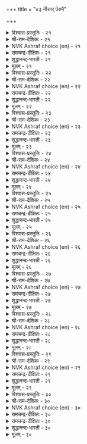 +++
title = "०३ नीत्तार् पॆरुमै"

+++


<details><summary>विश्वास-प्रस्तुतिः - २१</summary>

ऒऴुक्कत्तु नीत्तार् पॆरुमै विऴुप्पत्तु  
वेण्डुम् पनुवल् तुणिवु।      २१
</details>

<details><summary>श्री-राम-देशिकः - २१</summary>

संन्यासैनां सदाचारशीलानां विदितात्मनाम् ।  
आमनन्ति समे ग्रन्थाः मान्या माहात्म्यमुत्तमम् ॥ २१॥
</details>

<details><summary>NVK Ashraf choice (en) - २१</summary>

००२१
Scriptures ought to exalt with firmness
The greatness of disciplined ascetics. *
(Satguru Subramuniyaswami)
</details>

<details><summary>रामचन्द्र-दीक्षितः - २१</summary>

21\. oḻukkattu nīttār perumai viḻuppattu  
vēṇṭum- paṉuval tuṇivu.

21\. The one supreme thing all scriptures affirm is the great renunciation of those who walk in right conduct.  
</details>

<details><summary>शुद्धानन्द-भारती - २१</summary>

1\. ஒழுக்கத்து நீத்தார் பெருமை விழுப்பத்து  
வேண்டும் பனுவல் துணிவு  
No merit can be held so high  
As theirs who sense and self deny.         21  
</details>

<details><summary>मूलम् - २१</summary>

ऒऴुक्कत्तु नीत्तार् पॆरुमै विऴुप्पत्तु  
वेण्डुम् पनुवल् तुणिवु।      २१
</details>

<details><summary>विश्वास-प्रस्तुतिः - २२</summary>

तुऱन्दार् पॆरुमै तुणैक्कूऱिन् वैयत्तु  
इऱन्दारै ऎण्णिक्कॊण् डट्रु।      २२
</details>

<details><summary>श्री-राम-देशिकः - २२</summary>

निराशस्य मुनेः श्रैष्ठयगणनं ''जीवयकोटयः ।  
कति जाता मृताश्चे''ति गणनेन समं भवेत् ॥ २२॥
</details>

<details><summary>NVK Ashraf choice (en) - २२</summary>

००२२
To recount an ascetic's greatness
Is to count the world's dead. *
(P.S. Sundaram)
</details>

<details><summary>रामचन्द्र-दीक्षितः - २२</summary>

22\. tuṟantār perumai tuṇaik kūṟiṉ, vaiyattu  
iṟantārai eṇṇikkoṇṭaṟṟu.

22\. To measure the greatness of one who has renounced is like reckoning the number of the dead in this world.  
</details>

<details><summary>शुद्धानन्द-भारती - २२</summary>

2\. துறந்தார் பெருமை துணைக்கூறின் வையத்து  
இறந்தாரை எண்ணிக்கொண் டற்று  
To con ascetic glory here  
Is to count the dead upon the sphere.         22  
</details>

<details><summary>मूलम् - २२</summary>

तुऱन्दार् पॆरुमै तुणैक्कूऱिन् वैयत्तु  
इऱन्दारै ऎण्णिक्कॊण् डट्रु।      २२
</details>

<details><summary>विश्वास-प्रस्तुतिः - २३</summary>

इरुमै वगैदॆरिन्दु ईण्डुअऱम् पूण्डार्  
पॆरुमै पिऱङ्गिट्रु उलगु।      २३
</details>

<details><summary>श्री-राम-देशिकः - २३</summary>

विज्ञाय मोक्षभवयोः सम्भवं सुखदुःखयोः ।  
संन्यासं भजतां मुक्त्यै प्रभावो बहुमन्यते ॥ २३॥
</details>

<details><summary>NVK Ashraf choice (en) - २३</summary>

००२३
The world shines on the greatness of those who,
Knowing both, choose renunciation. *
(P.S. Sundaram)
</details>

<details><summary>रामचन्द्र-दीक्षितः - २३</summary>

23\. irumai vakai terintu īṇṭu aṟam pūṇṭār  
perumai piṟaṅkiṟṟu, ulaku.

23\. The greatest thing on earth is the renunciation of those who understand birth and liberation.  
</details>

<details><summary>शुद्धानन्द-भारती - २३</summary>

3\. இருமை வகைதெரிந்து ஈண்டுஅறம் பூண்டார்  
பெருமை பிறங்கிற்று உலகு  
No lustre can with theirs compare  
Who know the right and virtue wear.         23  
</details>

<details><summary>मूलम् - २३</summary>

इरुमै वगैदॆरिन्दु ईण्डुअऱम् पूण्डार्  
पॆरुमै पिऱङ्गिट्रु उलगु।      २३
</details>

<details><summary>विश्वास-प्रस्तुतिः - २४</summary>

उरनॆन्नुम् तोट्टियान् ओरैन्दुम् काप्पान्  
वरनॆन्नुम् वैप्पिऱ्कोर् वित्तु।      २४
</details>

<details><summary>श्री-राम-देशिकः - २४</summary>

धैर्याङ्कुशेन् संयम्य गजान् पञ्चेन्द्रियात्मकान् ।  
यः पालयत्ययं मोक्षफलकृद्वीजवद्भवेत् ॥ २४॥
</details>

<details><summary>NVK Ashraf choice (en) - २४</summary>

००२४
The restraint of senses five by the ankush of firmness
Is the seed for the bliss of heaven.
(N.V.K. Ashraf)
</details>

<details><summary>रामचन्द्र-दीक्षितः - २४</summary>

24\. uraṉ eṉṉum tōṭṭiyāṉ, ōr aintum kāppāṉ  
varaṉ eṉṉum vaippiṟku ōr vittu.

24\. He who with firmness bridles the five senses is (himself) the seed of the eternal bliss.  
Verily he is the seed of the immortals who with firmness bridles the five senses.  
</details>

<details><summary>शुद्धानन्द-भारती - २४</summary>

4\. உரனென்னும் தோட்டியான் ஓரைந்தும் காப்பான்  
வரன்என்னும் வைப்பிற்கோர் வித்து  
With hook of firmness to restrain  
The senses five, is heaven to gain.         24  
</details>

<details><summary>मूलम् - २४</summary>

उरनॆन्नुम् तोट्टियान् ओरैन्दुम् काप्पान्  
वरनॆन्नुम् वैप्पिऱ्कोर् वित्तु।      २४
</details>

<details><summary>विश्वास-प्रस्तुतिः - २५</summary>

ऐन्दवित्तान् आट्रल् अगल्विसुम्बु ळार्गोमान्  
इन्दिरने सालुङ् गरि।      २५
</details>

<details><summary>श्री-राम-देशिकः - २५</summary>

आशापञ्चकमुक्तस्य गीयते शक्तिरुत्तमा ।  
गौतमादात्तशापोऽत्र देवराजो निदर्शनम् ॥ २५॥
</details>

<details><summary>NVK Ashraf choice (en) - २५</summary>

००२५
Even the celestial king Indra will vouch the strength
Of one who rules his senses five. *
(K. Kannan), (P.S. Sundaram)
</details>

<details><summary>रामचन्द्र-दीक्षितः - २५</summary>

25\. aintu avittāṉ āṟṟal, akal vicumpuḷār kōmāṉ  
intiraṉē cālum, kari.

25\. Indra, the Lord of the skies is himself a witness, to the might of those who have conquered their five senses.  
</details>

<details><summary>शुद्धानन्द-भारती - २५</summary>

5\. ஐந்தவித்தான் ஆற்றல் அகல்விசும்பு ளார்கோமான்  
இந்திரனே சாலுங் கரி  
Indra himself has cause to say  
How great the power ascetics' sway.         25  
</details>

<details><summary>मूलम् - २५</summary>

ऐन्दवित्तान् आट्रल् अगल्विसुम्बु ळार्गोमान्  
इन्दिरने सालुङ् गरि।      २५
</details>

<details><summary>विश्वास-प्रस्तुतिः - २६</summary>

सॆयऱ्करिय सॆय्वार् पॆरियर् सिऱियर्  
सॆयऱ्करिय सॆय्गला तार्।      २६
</details>

<details><summary>श्री-राम-देशिकः - २६</summary>

सर्वेन्द्रियजयाख्यानं कर्मान्यैर्दुष्करं जनैः ।  
ये कुर्वन्त्युत्तमास्ते स्युः अन्येत्वधम मध्यमाः ॥ २६॥
</details>

<details><summary>NVK Ashraf choice (en) - २६</summary>

००२६
Great people take on difficult tasks;
Small people avoid them.
(Norman Cutler)
</details>

<details><summary>रामचन्द्र-दीक्षितः - २६</summary>

26\. ceyaṟku ariya ceyvār periyar; ciṟiyar  
ceyaṟku ariya ceykalātār.

26\. The great achieve the impossible; the little cannot.  
</details>

<details><summary>शुद्धानन्द-भारती - २६</summary>

6\. செயற்கரிய செய்வார் பெரியர் சிறியர்  
செயற்கரிய செய்கலா தார்  
The small the paths of ease pursue  
The great achieve things rare to do.         26  
</details>

<details><summary>मूलम् - २६</summary>

सॆयऱ्करिय सॆय्वार् पॆरियर् सिऱियर्  
सॆयऱ्करिय सॆय्गला तार्।      २६
</details>

<details><summary>विश्वास-प्रस्तुतिः - २७</summary>

सुवैऒळि ऊऱुओसै नाट्रमॆन ऐन्दिन्  
वगैदॆरिवान् कट्टे उलगु।      २७
</details>

<details><summary>श्री-राम-देशिकः - २७</summary>

रूपगान्धरसादीनां तन्मात्राणां विधां भुवि ।  
जानाति यः प्रपञ्चोऽयं वशे तस्य भविष्यति ॥ २७॥
</details>

<details><summary>NVK Ashraf choice (en) - २७</summary>

००२७
This world is his who knows for what these five are:
Taste, sight, touch, sound and smell. *
(P.S. Sundaram)
</details>

<details><summary>रामचन्द्र-दीक्षितः - २७</summary>

27\. cuvai, oḷi, ūṟu, ōcai, nāṟṟam eṉṟu aintiṉ  
vakai terivāṉkaṭṭē-ulaku.

27\. The world falls at the feet of one who has realised the true nature of the taste, sight, touch, sound and smell.  
</details>

<details><summary>शुद्धानन्द-भारती - २७</summary>

7\. சுவைஒளி ஊறுஓசை நாற்றமென்று ஐந்தின்  
வகைதெரிவான் கட்டே உலகு  
They gain the world, who grasp and tell  
Of taste, sight, hearing, touch and smell.         27  
</details>

<details><summary>मूलम् - २७</summary>

सुवैऒळि ऊऱुओसै नाट्रमॆन ऐन्दिन्  
वगैदॆरिवान् कट्टे उलगु।      २७
</details>

<details><summary>विश्वास-प्रस्तुतिः - २८</summary>

निऱैमॊऴि मान्दर् पॆरुमै निलत्तु  
मऱैमॊऴि काट्टि विडुम्।      २८
</details>

<details><summary>श्री-राम-देशिकः - २८</summary>

यतोक्तधर्मनिष्ठानां यतीनां महिमादिकम् ।  
मन्त्रादि सहितैर्वेदवाक्यैरेव निरूप्यते ॥ २८॥
</details>

<details><summary>NVK Ashraf choice (en) - २८</summary>

००२८
The scriptures of the world proclaim
The potent utterance of the great.
(P.S. Sundaram)
</details>

<details><summary>रामचन्द्र-दीक्षितः - २८</summary>

28\. niṟaimoḻi māntar perumai nilattu  
maṟaimoḻi kāṭṭiviṭum.

28\. The greatness of the sages in this world is borne out by their prophetic utterances.  
</details>

<details><summary>शुद्धानन्द-भारती - २८</summary>

8\. நிறைமொழி மாந்தர் பெருமை நிலத்து  
மறைமொழி காட்டி விடும்  
Full-worded men by what they say,  
Their greatness to the world display.         28  
</details>

<details><summary>मूलम् - २८</summary>

निऱैमॊऴि मान्दर् पॆरुमै निलत्तु  
मऱैमॊऴि काट्टि विडुम्।      २८
</details>

<details><summary>विश्वास-प्रस्तुतिः - २९</summary>

कुणमॆन्नुम् कुण्ड्रेऱि निण्ड्रार् वॆगुळि  
कणमेयुम् कात्तल् अरिदु।      २९
</details>

<details><summary>श्री-राम-देशिकः - २९</summary>

गुणपर्वतमारूढाः मुनयः कुपिता यदि ।  
क्षणिकोऽपि स दुर्वारफलःशान्तिप्रसादने ॥ २९॥
</details>

<details><summary>NVK Ashraf choice (en) - २९</summary>

००२९
The wrath of those who have scaled the heights of character
Can't be endured even for a moment. *
(K. Kannan), (J. Narayanaswamy)
</details>

<details><summary>रामचन्द्र-दीक्षितः - २९</summary>

29\. kuṇam eṉṉum kuṉṟu ēṟi niṉṟār vekuḷi  
kaṇam ēyum, kāttal aritu.

29\. It is impossible to resist even for a minute the wrath of those who stand on the hill of virtue’s actions.  
</details>

<details><summary>शुद्धानन्द-भारती - २९</summary>

9\. குணமென்னும் குன்றேறி நின்றார் வெகுளி  
கணமேயுங் காத்தல் அரிது.  
Their wrath, who've climb'd the mount of good,  
Though transient, cannot be withstood.         29  
</details>

<details><summary>मूलम् - २९</summary>

कुणमॆन्नुम् कुण्ड्रेऱि निण्ड्रार् वॆगुळि  
कणमेयुम् कात्तल् अरिदु।      २९
</details>

<details><summary>विश्वास-प्रस्तुतिः - ३०</summary>

अन्दणर् ऎन्बोर् अऱवोर्मऱ्ऱॆव्वुयिर् क्कुम्  
सॆन्दण्मै पूण्डॊऴुग लान्।      ३०
</details>

<details><summary>श्री-राम-देशिकः - ३०</summary>

सर्वभूतदयासान्द्राः ये तु धर्मपरायणाः ।  
त एव ब्राह्मणाः प्रोक्ताः यतयः संशितव्रता ॥ ३०॥
</details>

<details><summary>NVK Ashraf choice (en) - ३०</summary>

००३०
Ascetics are called men of virtue
For they assume the role of mercy for all that live.
(N.V.K. Ashraf)
</details>

<details><summary>रामचन्द्र-दीक्षितः - ३०</summary>

30\. antaṇar eṉpōr aṟavōr-maṟṟu ev uyirkkum  
cen taṇmai pūṇṭu oḻukalāṉ.

30\. They are the Brahmans who are righteous and love all creation.
</details>

<details><summary>रामचन्द्र-दीक्षितः - ३०</summary>

30\. antaṇar eṉpōr aṟavōr-maṟṟu ev uyirkkum  
cen taṇmai pūṇṭu oḻukalāṉ.

30\. They are the Brahmans who are righteous and love all creation.

</details>

<details><summary>शुद्धानन्द-भारती - ३०</summary>

10\. அந்தணர் என்போர் அறவோர்மற் றெவ்வுயிர்க்கும்  
செந்தண்மை பூண்டொழுக லான்  
With gentle mercy towards all,  
The sage fulfils the vitue's call.         30  
</details>

<details><summary>मूलम् - ३०</summary>

अन्दणर् ऎन्बोर् अऱवोर्मऱ्ऱॆव्वुयिर् क्कुम्  
सॆन्दण्मै पूण्डॊऴुग लान्।      ३०
</details>
